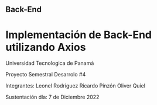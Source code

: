 ## Back-End
# Implementación de Back-End utilizando Axios

Universidad Tecnologica de Panamá

Proyecto Semestral Desarrolo #4

Integrantes:
Leonel Rodriguez
Ricardo Pinzón
Oliver Quiel

Sustentación día:
7 de Diciembre 2022
